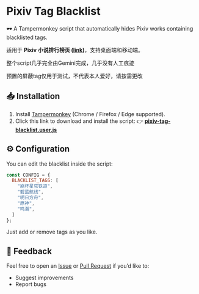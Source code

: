 # Pixiv Tag Blacklist

🕶️ A Tampermonkey script that automatically hides Pixiv works containing blacklisted tags.

适用于 **Pixiv 小说排行榜页 ([link](https://www.pixiv.net/novel/ranking.php?mode=weekly_r18))**，支持桌面端和移动端。

整个script几乎完全由Gemini完成，几乎没有人工痕迹

预置的屏蔽tag仅用于测试，不代表本人爱好，请按需更改


## 📥 Installation

1. Install [Tampermonkey](https://www.tampermonkey.net/) (Chrome / Firefox / Edge supported).
2. Click this link to download and install the script:
   👉 [**pixiv-tag-blacklist.user.js**](./pixiv-tag-blacklist.user.js)


## ⚙️ Configuration

You can edit the blacklist inside the script:

```js
const CONFIG = {
  BLACKLIST_TAGS: [
    "崩坏星穹铁道",
    "碧蓝航线",
    "明日方舟",
    "原神",
    "鸣潮",
  ]
};
```

Just add or remove tags as you like.


## 💬 Feedback

Feel free to open an [Issue](../../issues) or [Pull Request](../../pulls) if you’d like to:

* Suggest improvements
* Report bugs
